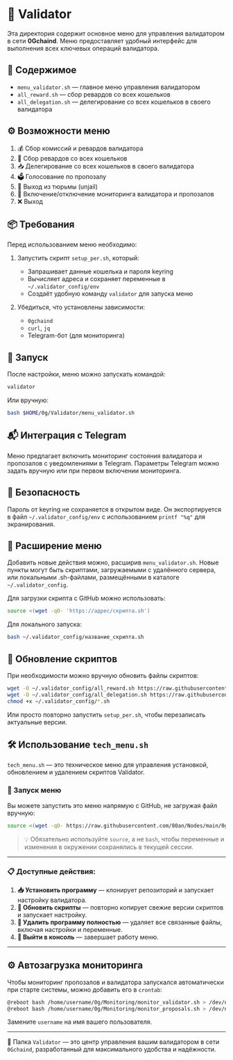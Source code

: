 # 🧭 Validator

Эта директория содержит основное меню для управления валидатором в сети **0Gchaind**. Меню предоставляет удобный интерфейс для выполнения всех ключевых операций валидатора.

## 📂 Содержимое

- `menu_validator.sh` — главное меню управления валидатором
- `all_reward.sh` — сбор ревардов со всех кошельков
- `all_delegation.sh` — делегирование со всех кошельков в своего валидатора

## ⚙️ Возможности меню

1. 💰 Сбор комиссий и ревардов валидатора
2. 💸 Сбор ревардов со всех кошельков
3. 📥 Делегирование со всех кошельков в своего валидатора
4. 🗳 Голосование по пропозалу
5. 🚪 Выход из тюрьмы (unjail)
6. 📡 Включение/отключение мониторинга валидатора и пропозалов
7. ❌ Выход

## 📦 Требования

Перед использованием меню необходимо:

1. Запустить скрипт `setup_per.sh`, который:
   - Запрашивает данные кошелька и пароля keyring
   - Вычисляет адреса и сохраняет переменные в `~/.validator_config/env`
   - Создаёт удобную команду `validator` для запуска меню

2. Убедиться, что установлены зависимости:
   - `0gchaind`
   - `curl`, `jq`
   - Telegram-бот (для мониторинга)

## 🚀 Запуск

После настройки, меню можно запускать командой:

```bash
validator
```

Или вручную:

```bash
bash $HOME/0g/Validator/menu_validator.sh
```

## 📬 Интеграция с Telegram

Меню предлагает включить мониторинг состояния валидатора и пропозалов с уведомлениями в Telegram. Параметры Telegram можно задать вручную или при первом включении мониторинга.

## 🔐 Безопасность

Пароль от keyring не сохраняется в открытом виде. Он экспортируется в файл `~/.validator_config/env` с использованием `printf "%q"` для экранирования.

## 🧩 Расширение меню

Добавить новые действия можно, расширив `menu_validator.sh`. Новые пункты могут быть скриптами, загружаемыми с удалённого сервера, или локальными .sh-файлами, размещёнными в каталоге `~/.validator_config`.

Для загрузки скрипта с GitHub можно использовать:

```bash
source <(wget -qO- 'https://адрес/скрипта.sh')
```

Для локального запуска:

```bash
bash ~/.validator_config/название_скрипта.sh
```

## 🔁 Обновление скриптов

При необходимости можно вручную обновить файлы скриптов:

```bash
wget -O ~/.validator_config/all_reward.sh https://raw.githubusercontent.com/.../all_reward.sh
wget -O ~/.validator_config/all_delegation.sh https://raw.githubusercontent.com/.../all_delegation.sh
chmod +x ~/.validator_config/*.sh
```

Или просто повторно запустить `setup_per.sh`, чтобы перезаписать актуальные версии.

## 🛠️ Использование `tech_menu.sh`

`tech_menu.sh` — это техническое меню для управления установкой, обновлением и удалением скриптов Validator.

### 📌 Запуск меню

Вы можете запустить это меню напрямую с GitHub, не загружая файл вручную:

```bash
source <(wget -qO- https://raw.githubusercontent.com/80an/Nodes/main/0g/Validator/tech_menu.sh)
```

> 💡 Обязательно используйте `source`, а не `bash`, чтобы переменные и изменения в окружении сохранялись в текущей сессии.

---

### 📋 Доступные действия:

1. **📥 Установить программу** — клонирует репозиторий и запускает настройку валидатора.
2. **🔄 Обновить скрипты** — повторно копирует свежие версии скриптов и запускает настройку.
3. **🧹 Удалить программу полностью** — удаляет все связанные файлы, включая настройки и переменные.
4. **🚪 Выйти в консоль** — завершает работу меню.

---

## ⚙️ Автозагрузка мониторинга

Чтобы мониторинг пропозалов и валидатора запускался автоматически при старте системы, можно добавить его в `crontab`:

```bash
@reboot bash /home/username/0g/Monitoring/monitor_validator.sh > /dev/null 2>&1 &
@reboot bash /home/username/0g/Monitoring/monitor_proposals.sh > /dev/null 2>&1 &
```

Замените `username` на имя вашего пользователя.

---

📁 Папка `Validator` — это центр управления вашим валидатором в сети `0Gchaind`, разработанный для максимального удобства и надёжности.
